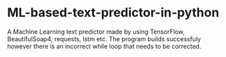 # ML-based-text-predictor-in-python
A Machine Learning text predictor made by using TensorFlow, BeautifulSoap4, requests, lstm etc. 
The program builds successfuly however there is an incorrect while loop that needs to be corrected.

